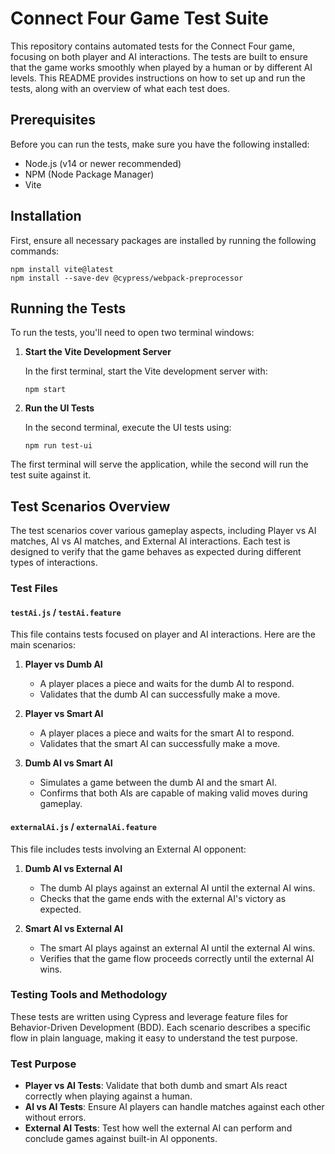 # Connect Four Game Test Suite

This repository contains automated tests for the Connect Four game, focusing on both player and AI interactions. The tests are built to ensure that the game works smoothly when played by a human or by different AI levels. This README provides instructions on how to set up and run the tests, along with an overview of what each test does.

## Prerequisites

Before you can run the tests, make sure you have the following installed:

- Node.js (v14 or newer recommended)
- NPM (Node Package Manager)
- Vite

## Installation

First, ensure all necessary packages are installed by running the following commands:

```node
npm install vite@latest
npm install --save-dev @cypress/webpack-preprocessor
```

## Running the Tests

To run the tests, you'll need to open two terminal windows:

1. **Start the Vite Development Server**

   In the first terminal, start the Vite development server with:

   ```node
   npm start
   ```

2. **Run the UI Tests**

   In the second terminal, execute the UI tests using:

   ```node
   npm run test-ui
   ```

The first terminal will serve the application, while the second will run the test suite against it.

## Test Scenarios Overview

The test scenarios cover various gameplay aspects, including Player vs AI matches, AI vs AI matches, and External AI interactions. Each test is designed to verify that the game behaves as expected during different types of interactions.

### Test Files

#### `testAi.js` / `testAi.feature`

This file contains tests focused on player and AI interactions. Here are the main scenarios:

1. **Player vs Dumb AI**
   - A player places a piece and waits for the dumb AI to respond.
   - Validates that the dumb AI can successfully make a move.

2. **Player vs Smart AI**
   - A player places a piece and waits for the smart AI to respond.
   - Validates that the smart AI can successfully make a move.

3. **Dumb AI vs Smart AI**
   - Simulates a game between the dumb AI and the smart AI.
   - Confirms that both AIs are capable of making valid moves during gameplay.

#### `externalAi.js` / `externalAi.feature`

This file includes tests involving an External AI opponent:

1. **Dumb AI vs External AI**
   - The dumb AI plays against an external AI until the external AI wins.
   - Checks that the game ends with the external AI's victory as expected.

2. **Smart AI vs External AI**
   - The smart AI plays against an external AI until the external AI wins.
   - Verifies that the game flow proceeds correctly until the external AI wins.

### Testing Tools and Methodology

These tests are written using Cypress and leverage feature files for Behavior-Driven Development (BDD). Each scenario describes a specific flow in plain language, making it easy to understand the test purpose.

### Test Purpose

- **Player vs AI Tests**: Validate that both dumb and smart AIs react correctly when playing against a human.
- **AI vs AI Tests**: Ensure AI players can handle matches against each other without errors.
- **External AI Tests**: Test how well the external AI can perform and conclude games against built-in AI opponents.


